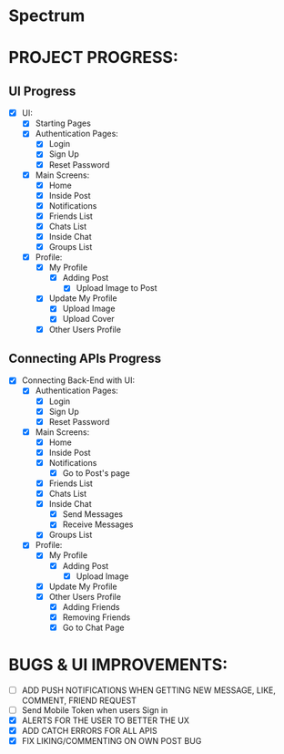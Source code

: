# Spectrum

# PROJECT PROGRESS:

## UI Progress

- [x] UI:
  - [x] Starting Pages
  - [x] Authentication Pages:
    - [x] Login
    - [x] Sign Up
    - [x] Reset Password
  - [x] Main Screens:
    - [x] Home
    - [x] Inside Post
    - [x] Notifications
    - [x] Friends List
    - [x] Chats List
    - [x] Inside Chat
    - [x] Groups List
  - [x] Profile:
    - [x] My Profile
      - [x] Adding Post
        - [x] Upload Image to Post
    - [x] Update My Profile
      - [x] Upload Image
      - [x] Upload Cover
    - [x] Other Users Profile

## Connecting APIs Progress

- [x] Connecting Back-End with UI:
  - [x] Authentication Pages:
    - [x] Login
    - [x] Sign Up
    - [x] Reset Password
  - [x] Main Screens:
    - [x] Home
    - [x] Inside Post
    - [x] Notifications
      - [x] Go to Post's page
    - [x] Friends List
    - [x] Chats List
    - [x] Inside Chat
      - [x] Send Messages
      - [x] Receive Messages
    - [x] Groups List
  - [x] Profile:
    - [x] My Profile
      - [x] Adding Post
        - [x] Upload Image
    - [x] Update My Profile
    - [x] Other Users Profile
      - [x] Adding Friends
      - [x] Removing Friends
      - [x] Go to Chat Page

# BUGS & UI IMPROVEMENTS:

- [ ] ADD PUSH NOTIFICATIONS WHEN GETTING NEW MESSAGE, LIKE, COMMENT, FRIEND REQUEST
- [ ] Send Mobile Token when users Sign in
- [x] ALERTS FOR THE USER TO BETTER THE UX
- [x] ADD CATCH ERRORS FOR ALL APIS
- [x] FIX LIKING/COMMENTING ON OWN POST BUG
